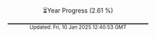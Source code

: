 <p align="center">
⏳Year Progress (2.61 %) <br>
▁▁▁▁▁▁▁▁▁▁▁▁▁▁▁▁▁▁▁▁▁▁▁▁▁▁▁▁▁▁ <br>
<sub>Updated: Fri, 10 Jan 2025 12:40:53 GMT</sub>
</p>

